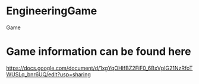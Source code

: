 # EngineeringGame
Game

# Game information can be found here
https://docs.google.com/document/d/1xgYqOHIfBZ2FiF0_6BxVpIG21NzRfoTWUSLq_bnr6UQ/edit?usp=sharing
